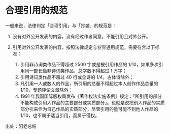 # 合理引用的规范


一般来说，法律判定「合理引用」与「抄袭」的规范是：

1. 没有对外公开发表的内容，没有经过作者同意，不能引用且对外公开。

2. 引用对外公开发表的内容，按照法律规定与业界通用规范，需要符合以下标准：
   1. 引用非诗词类作品不得超过 2500 字或是被引用作品的 1/10，如果多次引用同一部长篇非诗词类作品，总字数不得超过 1 万字；
   2. 引用诗词类作品不超过 40 行或全诗的 1/4，古体诗除外；
   3. 凡引用一人或数人的作品，所引用的总量不得超过本人创作作品总量的 1/10，专题评论文章除外；
   4. 1991 年我国国际版权局发布《著作权法实施条例》规定：「所引用的部分不能构成引用人作品的主要部分或实质部分」。也就是说把别人作品的实质部分引来作为自己作品的实质部分，尽管引用的量可能不到他人作品的 1/10，也不属于适当引用，而属于侵权。

出处：阳老总结
